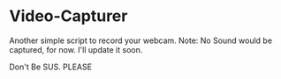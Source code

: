 # Video-Capturer
Another simple script to record your webcam.
Note: No Sound would be captured, for now. I'll update it soon.

Don't Be SUS. PLEASE

